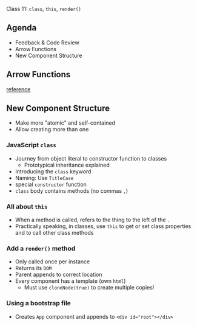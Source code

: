 Class 11: `class`, `this`, `render()`

## Agenda

* Feedback & Code Review
* Arrow Functions
* New Component Structure

## Arrow Functions

[reference](arrow-functions.md)

## New Component Structure

* Make more "atomic" and self-contained
* Allow creating more than one

### JavaScript `class`

* Journey from object literal to constructor function to classes
    * Prototypical inheritance explained
* Introducing the `class` keyword
* Naming: Use `TitleCase`
* special `constructor` function
* `class` body contains methods (no commas `,`)

### All about `this`

* When a method is called, refers to the thing to the left of the `.`
* Practically speaking, in classes, use `this` to get or set class properties and to call other class methods

### Add a `render()` method

* Only called once per instance
* Returns its `DOM`
* Parent appends to correct location
* Every component has a template (own `html`)
    * Must use `cloneNode(true)` to create multiple copies!

### Using a bootstrap file

* Creates `App` component and appends to `<div id="root"></div>`